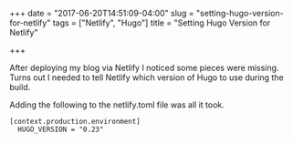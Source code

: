 +++
date = "2017-06-20T14:51:09-04:00"
slug = "setting-hugo-version-for-netlify"
tags = ["Netlify", "Hugo"]
title = "Setting Hugo Version for Netlify"

+++

After deploying my blog via Netlify I noticed some pieces were missing. Turns
out I needed to tell Netlify which version of Hugo to use during the build.

Adding the following to the netlify.toml file was all it took.

```
[context.production.environment]
  HUGO_VERSION = "0.23"
```
